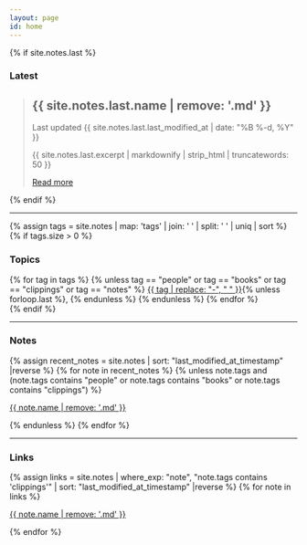 ```yaml
---
layout: page
id: home
---
```


<article>
<section>
{% if site.notes.last %}
<h1>Latest</h1>

<blockquote>
<h2>{{ site.notes.last.name | remove: '.md' }}</h2>

<p class="time">
<time datetime="{{ sites.notes.last.last_modified_at | date_to_xmlschema }}">
Last updated {{ site.notes.last.last_modified_at | date: "%B %-d, %Y" }}
</time>
</p>

<p>{{ site.notes.last.excerpt | markdownify | strip_html | truncatewords: 50 }}</p>
<p><a class="internal-link" href="{{ site.notes.last.url }}">Read more</a></p>
</blockquote>
{% endif %}

<hr/>

{% assign tags = site.notes | map: 'tags' | join: ' '  | split: ' ' | uniq | sort %}
{% if tags.size > 0 %}
<h1>Topics</h1>

<div>
{% for tag in tags %}
{% unless tag == "people" or tag == "books" or tag == "clippings" or tag == "notes" %}
<a class="tag" href="#{{tag}}" target="_self">{{ tag | replace: "-", "&nbsp;" }}</a>{% unless forloop.last %}, {% endunless %}
{% endunless %}
{% endfor %}
</div>
{% endif %}

<hr/>

<h1>Notes</h1>
{% assign recent_notes = site.notes | sort: "last_modified_at_timestamp" |reverse %}
{% for note in recent_notes %}
{% unless note.tags and (note.tags contains "people" or note.tags contains "books" or note.tags contains "clippings") %}
<p>
<a class="internal-link" href="{{ site.baseurl }}{{ note.url }}">{{ note.name | remove: '.md' }}</a>
</p>
{% endunless %}
{% endfor %}

<hr/>

<h1>Links</h1>
{% assign links = site.notes | where_exp: "note", "note.tags contains 'clippings'" | sort: "last_modified_at_timestamp" |reverse %}
{% for note in links %}
<p>
<a href="{{ note.source }}">{{ note.name | remove: '.md' }}</a>
</p>
{% endfor %}
</section>
</article>